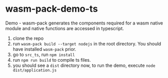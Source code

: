 # wasm-pack-demo-ts
Demo - wasm-pack generates the components required for a wasm native module and native functions are accessed in typescript.

1. clone the repo
2. run `wasm-pack build --target nodejs` in the root directory. You should have installed `wasm-pack` prior.
3. go to `src_ts`, run `npm install`
4. run `npm run build` to compile ts files.
5. you should see a `dist` directory now, to run the demo, execute `node dist/application.js`

